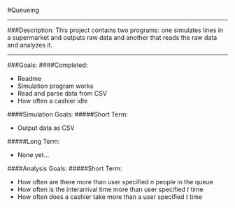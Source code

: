 #Queueing

---
###Description:
This project contains two programs: one simulates lines in a supermarket and outputs raw data
and another that reads the raw data and analyzes it.

---
###Goals:
####Completed:
* Readme
* Simulation program works
* Read and parse data from CSV
* How often a cashier idle

####Simulation Goals:
#####Short Term:
* Output data as CSV

#####Long Term:
* None yet...

####Analysis Goals:
#####Short Term:
* How often are there more than user specified *n* people in the queue
* How often is the interarrival time more than user specified *t* time
* How often does a cashier take more than a user specified *t* time
